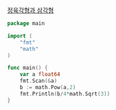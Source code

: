 [정육각형과 삼각형](https://www.acmicpc.net/problem/14264)
```go
package main

import (
	"fmt"
	"math"
)

func main() {
	var a float64
	fmt.Scan(&a)
	b := math.Pow(a,2)
	fmt.Println(b/4*math.Sqrt(3))
}
```
